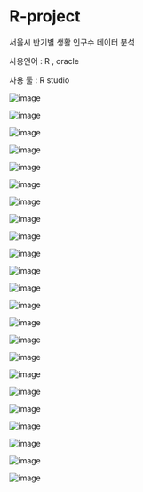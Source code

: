 # R-project

서울시 반기별 생활 인구수 데이터 분석

사용언어 : R , oracle

사용 툴 : R studio

![image](https://user-images.githubusercontent.com/68700046/122161060-fcbe6e00-ceab-11eb-8cf3-b4de56b6d8dc.png)

![image](https://user-images.githubusercontent.com/68700046/122161070-021bb880-ceac-11eb-91ac-c3150e41662e.png)

![image](https://user-images.githubusercontent.com/68700046/122161077-0516a900-ceac-11eb-980e-3e59db90a46a.png)

![image](https://user-images.githubusercontent.com/68700046/122161087-08aa3000-ceac-11eb-98ef-65a1e4fc6677.png)

![image](https://user-images.githubusercontent.com/68700046/122161094-0cd64d80-ceac-11eb-9319-01601e40875d.png)

![image](https://user-images.githubusercontent.com/68700046/122161115-1495f200-ceac-11eb-9ead-1ef76e7eacfd.png)

![image](https://user-images.githubusercontent.com/68700046/122161125-18c20f80-ceac-11eb-82c1-ebccfa7f97eb.png)

![image](https://user-images.githubusercontent.com/68700046/122161144-224b7780-ceac-11eb-8f05-57c22c8eb5b1.png)

![image](https://user-images.githubusercontent.com/68700046/122161152-26779500-ceac-11eb-8d79-6a90b993c390.png)

![image](https://user-images.githubusercontent.com/68700046/122165563-56766680-ceb3-11eb-97bc-ee2b64e5d9dd.png)

![image](https://user-images.githubusercontent.com/68700046/122165576-5bd3b100-ceb3-11eb-9175-0814d892b904.png)

![image](https://user-images.githubusercontent.com/68700046/122165587-5ecea180-ceb3-11eb-970a-cb7c6a9284e3.png)

![image](https://user-images.githubusercontent.com/68700046/122165593-60986500-ceb3-11eb-8892-c35c3f156e74.png)

![image](https://user-images.githubusercontent.com/68700046/122165601-63935580-ceb3-11eb-9a21-dfbd674071f0.png)

![image](https://user-images.githubusercontent.com/68700046/122165609-6726dc80-ceb3-11eb-8f3c-3dd37952fcd3.png)

![image](https://user-images.githubusercontent.com/68700046/122165616-69893680-ceb3-11eb-9147-a7d3e7c5774f.png)

![image](https://user-images.githubusercontent.com/68700046/122165624-6e4dea80-ceb3-11eb-8e08-3ee34530c02f.png)

![image](https://user-images.githubusercontent.com/68700046/122165638-7148db00-ceb3-11eb-851d-621054ca6cd3.png)

![image](https://user-images.githubusercontent.com/68700046/122165644-74dc6200-ceb3-11eb-89df-ac12c470b127.png)

![image](https://user-images.githubusercontent.com/68700046/122165652-786fe900-ceb3-11eb-8cf7-16bb0f2300c8.png)

![image](https://user-images.githubusercontent.com/68700046/122165658-7ad24300-ceb3-11eb-834b-a8792ee0ca00.png)

![image](https://user-images.githubusercontent.com/68700046/122165671-7dcd3380-ceb3-11eb-8181-f0d4bb325d2c.png)

![image](https://user-images.githubusercontent.com/68700046/122165679-8160ba80-ceb3-11eb-9f3c-3aa27768b4e2.png)







